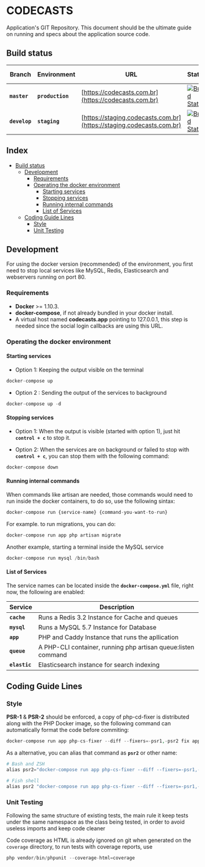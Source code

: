 # CODECASTS

Application's GIT Repository.
This document should be the ultimate guide on running and specs about the application source code.

## Build status

| Branch        | Environment      | URL                                                                                 | Status                                                                                                                                     | Test Coverage                                                                                                                      | Code Style                                                                                                /
|---------------|------------------|-------------------------------------------------------------------------------------|--------------------------------------------------------------------------------------------------------------------------------------------|------------------------------------------------------------------------------------------------------------------------------------|-----------------------------------------------------------------------------------------------------------|
| **`master`**  | **`production`** | [https://codecasts.com.br](https://codecasts.com.br)                                | [![Build Status](https://travis-ci.org/codecasts/codecasts.svg?branch=master)](https://travis-ci.org/codecasts/codecasts)                  | [![coverage](https://codecov.io/gh/codecasts/codecasts/branch/master/graph/badge.svg)](https://codecov.io/gh/codecasts/codecasts)  | [![StyleCI](https://styleci.io/repos/68968265/shield?branch=master)](https://styleci.io/repos/68968265)   /
| **`develop`** | **`staging`**    | [https://staging.codecasts.com.br](https://staging.codecasts.com.br)                | [![Build Status](https://travis-ci.org/codecasts/codecasts.svg?branch=develop)](https://travis-ci.org/codecasts/codecasts)                 | [![coverage](https://codecov.io/gh/codecasts/codecasts/branch/develop/graph/badge.svg)](https://codecov.io/gh/codecasts/codecasts) | [![StyleCI](https://styleci.io/repos/68968265/shield?branch=develop)](https://styleci.io/repos/68968265)  /


## Index

* [Build status](#build-status)
  * [Development](#development)
    * [Requirements](#requirements)
    * [Operating the docker environment](#operating-the-docker-environment)
      * [Starting services](#starting-services)
      * [Stopping services](#stopping-services)
      * [Running internal commands](#running-internal-commands)
      * [List of Services](#list-of-services)
  * [Coding Guide Lines](#coding-guide-lines)
    * [Style](#style)
    * [Unit Testing](#unit-testing)

## Development
For using the docker version (recommended) of the environment, you first need to stop local
services like MySQL, Redis, Elasticsearch and webservers running on port 80.

### Requirements

- **Docker** >= 1.10.3.
- **docker-compose**, if not already bundled in your docker install.
- A virtual host named **codecasts.app** pointing to 127.0.0.1, this step is needed since the social login callbacks are using this URL.

### Operating the docker environment

#### Starting services

- Option 1: Keeping the output visible on the terminal
```php
docker-compose up
```

- Option 2 : Sending the output of the services to background
```php
docker-compose up -d
```

#### Stopping services

- Option 1: When the output is visible (started with option 1), just hit **`control + c`** to stop it.

- Option 2: When the services are on background or failed to stop with **`control + c`**, you can stop them with the following command:
```php
docker-compose down
```

#### Running internal commands

When commands like artisan are needed, those commands would need to run inside the docker containers, to do so, use the following sintax:

```php
docker-compose run {service-name} {command-you-want-to-run}
```

For example. to run migrations, you can do:

```php
docker-compose run app php artisan migrate
```

Another example, starting a terminal inside the MySQL service

```php
docker-compose run mysql /bin/bash
```

#### List of Services
The service names can be located inside the **`docker-compose.yml`** file, right now, the following are enabled:

| Service       | Description                                                   |
|---------------|---------------------------------------------------------------|
| **`cache`**   | Runs a Redis 3.2 Instance for Cache and queues                |
| **`mysql`**   | Runs a MySQL 5.7 Instance for Database                        |
| **`app`**     | PHP and Caddy Instance that runs the apllication              |
| **`queue`**   | A PHP-CLI container, running php artisan queue:listen command |
| **`elastic`** | Elasticsearch instance for search indexing                    |


## Coding Guide Lines

### Style
**PSR-1** & **PSR-2** should be enforced, a copy of php-cd-fixer is distributed along with the PHP Docker image, so the following command can automatically format the code before commiting:

```php
docker-compose run app php-cs-fixer --diff --fixers=-psr1,-psr2 fix app
```

As a alternative, you can alias that command as **`psr2`** or other name:

```php
# Bash and ZSH
alias psr2="docker-compose run app php-cs-fixer --diff --fixers=-psr1,-psr2 fix"

# Fish shell
alias psr2 "docker-compose run app php-cs-fixer --diff --fixers=-psr1,-psr2 fix"
```

### Unit Testing
Following the same structure of existing tests, the main rule it keep tests under the same namespace as the class being tested, in order to avoid useless imports and keep code cleaner

Code coverage as HTML is already ignored on git when generated on the `coverage` directory, to run tests with coverage reports, use

```php
php vendor/bin/phpunit --coverage-html=coverage
```
